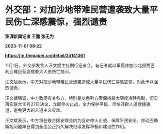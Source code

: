 # 外交部：对加沙地带难民营遭袭致大量平民伤亡深感震惊，强烈谴责
**澎湃新闻记者 王露 张无为**

**2023-11-01 08:22**

**https://m.thepaper.cn/detail/25141361**

11月1日，外交部发言人汪文斌主持例行记者会。有记者就以军轰炸加沙北部贾巴利亚难民营造成重大人员伤亡提问。

汪文斌表示，中方对加沙地带难民营遭袭造成大量平民伤亡深感震惊，对此予以强烈谴责。

汪文斌强调，中方敦促有关各方，特别是以色列方面保持最大限度冷静克制，切实落实联大10月27日决议，立即停火止战，全力保护平民，尽快开辟人道救援通道，避免更大的人道主义灾难。

汪文斌表示，中方将在联合国安理会内为促进停火止战、保障平民安全、推动巴勒斯坦问题早日得到全面公正持久解决继续发挥积极和建设性作用。